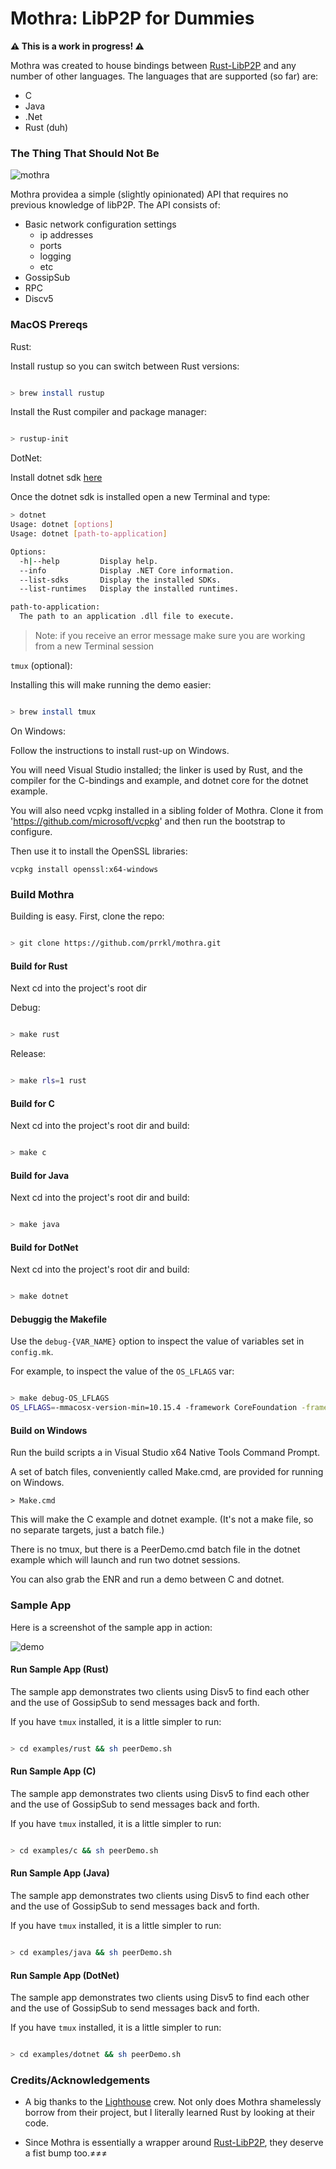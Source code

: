 # Mothra: LibP2P for Dummies

**⚠️ This is a work in progress! ⚠️**

Mothra was created to house bindings between [Rust-LibP2P](https://github.com/libp2p/rust-libp2p) and any number of other languages.  The languages that are supported (so far) are:

- C
- Java
- .Net
- Rust (duh)

### The Thing That Should Not Be

![mothra](https://github.com/prrkl/docs/blob/master/resources/mothra.jpg)
  
Mothra providea a simple (slightly opinionated) API that requires no previous knowledge of libP2P.  The API consists of:

- Basic network configuration settings 
  - ip addresses
  - ports
  - logging
  - etc
- GossipSub
- RPC
- Discv5



### MacOS Prereqs

Rust:

Install rustup so you can switch between Rust versions:

```sh

> brew install rustup

```

Install the Rust compiler and package manager:

```sh

> rustup-init

```

DotNet:

Install dotnet sdk [here](https://download.visualstudio.microsoft.com/download/pr/749db4bc-73c3-4ffb-a545-c315dc9a0ca8/5281258f5dcae636efe557b8b305e20b/dotnet-sdk-3.1.101-osx-x64.pkg)

Once the dotnet sdk is installed open a new Terminal and type:

```sh
> dotnet
Usage: dotnet [options]
Usage: dotnet [path-to-application]

Options:
  -h|--help         Display help.
  --info            Display .NET Core information.
  --list-sdks       Display the installed SDKs.
  --list-runtimes   Display the installed runtimes.

path-to-application:
  The path to an application .dll file to execute.
```

> Note: if you receive an error message make sure you are working from a new Terminal session


`tmux` (optional):

Installing this will make running the demo easier:

```sh

> brew install tmux

```

On Windows:

Follow the instructions to install rust-up on Windows.

You will need Visual Studio installed; the linker is used by Rust, and the compiler for the C-bindings and example, and dotnet core for the dotnet example.

You will also need vcpkg installed in a sibling folder of Mothra. Clone it from 'https://github.com/microsoft/vcpkg' and then run the bootstrap to configure.

Then use it to install the OpenSSL libraries:

```
vcpkg install openssl:x64-windows
```

### Build Mothra

Building is easy.  First, clone the repo:

```sh

> git clone https://github.com/prrkl/mothra.git

```

#### Build for Rust

Next cd into the project's root dir

Debug:

```sh

> make rust

```

Release:

```sh

> make rls=1 rust

```

#### Build for C

Next cd into the project's root dir and build:

```sh

> make c

```

#### Build for Java

Next cd into the project's root dir and build:

```sh

> make java

```

#### Build for DotNet

Next cd into the project's root dir and build:

```sh

> make dotnet

```

#### Debuggig the Makefile

Use the `debug-{VAR_NAME}` option to inspect the value of variables set in `config.mk`.  

For example, to inspect the value of the `OS_LFLAGS` var:

```sh

> make debug-OS_LFLAGS
OS_LFLAGS=-mmacosx-version-min=10.15.4 -framework CoreFoundation -framework Security

```

#### Build on Windows

Run the build scripts a in Visual Studio x64 Native Tools Command Prompt.

A set of batch files, conveniently called Make.cmd, are provided for running on Windows.

```
> Make.cmd
```

This will make the C example and dotnet example. (It's not a make file, so no separate targets, just a batch file.)

There is no tmux, but there is a PeerDemo.cmd batch file in the dotnet example which will launch and run two dotnet sessions.

You can also grab the ENR and run a demo between C and dotnet.


### Sample App

Here is a screenshot of the sample app in action:

![demo](https://github.com/prrkl/docs/blob/master/resources/mothra-demo.jpeg)


#### Run Sample App (Rust)

The sample app demonstrates two clients using Disv5 to find each other and the use of GossipSub to send messages back and forth.

If you have `tmux` installed, it is a little simpler to run:

```sh

> cd examples/rust && sh peerDemo.sh
```

#### Run Sample App (C)

The sample app demonstrates two clients using Disv5 to find each other and the use of GossipSub to send messages back and forth.

If you have `tmux` installed, it is a little simpler to run:

```sh

> cd examples/c && sh peerDemo.sh

```

#### Run Sample App (Java)

The sample app demonstrates two clients using Disv5 to find each other and the use of GossipSub to send messages back and forth.

If you have `tmux` installed, it is a little simpler to run:

```sh

> cd examples/java && sh peerDemo.sh

```

#### Run Sample App (DotNet)

The sample app demonstrates two clients using Disv5 to find each other and the use of GossipSub to send messages back and forth.

If you have `tmux` installed, it is a little simpler to run:

```sh

> cd examples/dotnet && sh peerDemo.sh

```

### Credits/Acknowledgements

- A big thanks to the [Lighthouse](https://github.com/sigp/lighthouse) crew.  Not only does Mothra shamelessly borrow from their project, but I literally learned Rust by looking at their code.

- Since Mothra is essentially a wrapper around [Rust-LibP2P](https://github.com/libp2p/rust-libp2p), they deserve a fist bump too.≠≠≠
